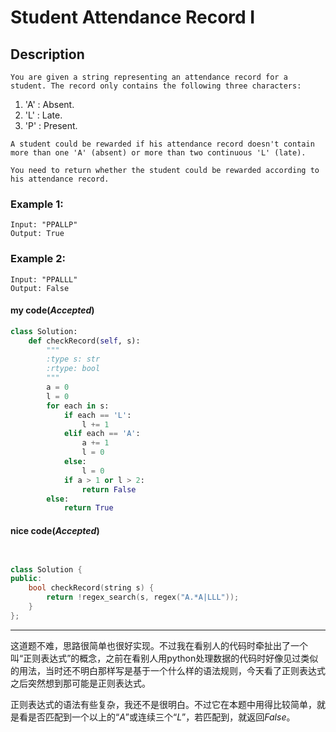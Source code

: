# Student Attendance Record I
## Description
```
You are given a string representing an attendance record for a student. The record only contains the following three characters:
```
   
1. 'A' : Absent.
2. 'L' : Late.
3. 'P' : Present.

```
A student could be rewarded if his attendance record doesn't contain more than one 'A' (absent) or more than two continuous 'L' (late).

You need to return whether the student could be rewarded according to his attendance record.
```
### Example 1:
```
Input: "PPALLP"
Output: True
```
### Example 2:
```
Input: "PPALLL"
Output: False
```
#### my code(*Accepted*)
```python
class Solution:
    def checkRecord(self, s):
        """
        :type s: str
        :rtype: bool
        """
        a = 0
        l = 0
        for each in s:
            if each == 'L':
                l += 1
            elif each == 'A':
                a += 1
                l = 0
            else:
                l = 0
            if a > 1 or l > 2:
                return False
        else:
            return True
```
#### nice code(*Accepted*)
```cpp


class Solution {
public:
    bool checkRecord(string s) {
        return !regex_search(s, regex("A.*A|LLL"));
    }
};

```


**************************************
这道题不难，思路很简单也很好实现。不过我在看别人的代码时牵扯出了一个叫“正则表达式”的概念，之前在看别人用python处理数据的代码时好像见过类似的用法，当时还不明白那样写是基于一个什么样的语法规则，今天看了正则表达式之后突然想到那可能是正则表达式。

正则表达式的语法有些复杂，我还不是很明白。不过它在本题中用得比较简单，就是看是否匹配到一个以上的“$A$”或连续三个“$L$”，若匹配到，就返回$False$。